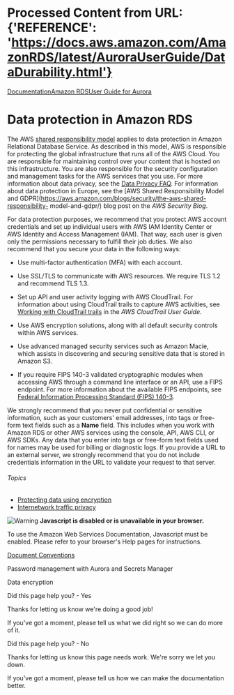 # Processed Content from URL: {'REFERENCE': 'https://docs.aws.amazon.com/AmazonRDS/latest/AuroraUserGuide/DataDurability.html'}

[](/pdfs/AmazonRDS/latest/AuroraUserGuide/aurora-ug.pdf#DataDurability "Open
PDF")

[Documentation](/index.html)[Amazon RDS](/rds/index.html)[User Guide for
Aurora](CHAP_AuroraOverview.html)

# Data protection in Amazon RDS

The AWS [shared responsibility
model](https://aws.amazon.com/compliance/shared-responsibility-model/) applies
to data protection in Amazon Relational Database Service. As described in this
model, AWS is responsible for protecting the global infrastructure that runs
all of the AWS Cloud. You are responsible for maintaining control over your
content that is hosted on this infrastructure. You are also responsible for
the security configuration and management tasks for the AWS services that you
use. For more information about data privacy, see the [Data Privacy
FAQ](https://aws.amazon.com/compliance/data-privacy-faq/). For information
about data protection in Europe, see the [AWS Shared Responsibility Model and
GDPR](https://aws.amazon.com/blogs/security/the-aws-shared-responsibility-
model-and-gdpr/) blog post on the _AWS Security Blog_.

For data protection purposes, we recommend that you protect AWS account
credentials and set up individual users with AWS IAM Identity Center or AWS
Identity and Access Management (IAM). That way, each user is given only the
permissions necessary to fulfill their job duties. We also recommend that you
secure your data in the following ways:

  * Use multi-factor authentication (MFA) with each account.

  * Use SSL/TLS to communicate with AWS resources. We require TLS 1.2 and recommend TLS 1.3.

  * Set up API and user activity logging with AWS CloudTrail. For information about using CloudTrail trails to capture AWS activities, see [Working with CloudTrail trails](https://docs.aws.amazon.com/awscloudtrail/latest/userguide/cloudtrail-trails.html) in the _AWS CloudTrail User Guide_.

  * Use AWS encryption solutions, along with all default security controls within AWS services.

  * Use advanced managed security services such as Amazon Macie, which assists in discovering and securing sensitive data that is stored in Amazon S3.

  * If you require FIPS 140-3 validated cryptographic modules when accessing AWS through a command line interface or an API, use a FIPS endpoint. For more information about the available FIPS endpoints, see [Federal Information Processing Standard (FIPS) 140-3](https://aws.amazon.com/compliance/fips/).

We strongly recommend that you never put confidential or sensitive
information, such as your customers' email addresses, into tags or free-form
text fields such as a **Name** field. This includes when you work with Amazon
RDS or other AWS services using the console, API, AWS CLI, or AWS SDKs. Any
data that you enter into tags or free-form text fields used for names may be
used for billing or diagnostic logs. If you provide a URL to an external
server, we strongly recommend that you do not include credentials information
in the URL to validate your request to that server.

###### Topics

  * [Protecting data using encryption](./Encryption.html)
  * [Internetwork traffic privacy](./inter-network-traffic-privacy.html)

![Warning](https://d1ge0kk1l5kms0.cloudfront.net/images/G/01/webservices/console/warning.png)
**Javascript is disabled or is unavailable in your browser.**

To use the Amazon Web Services Documentation, Javascript must be enabled.
Please refer to your browser's Help pages for instructions.

[Document Conventions](/general/latest/gr/docconventions.html)

Password management with Aurora and Secrets Manager

Data encryption

Did this page help you? - Yes

Thanks for letting us know we're doing a good job!

If you've got a moment, please tell us what we did right so we can do more of
it.

Did this page help you? - No

Thanks for letting us know this page needs work. We're sorry we let you down.

If you've got a moment, please tell us how we can make the documentation
better.

